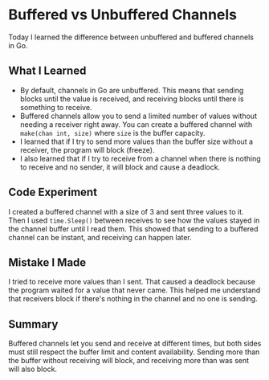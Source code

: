 #  Buffered vs Unbuffered Channels

Today I learned the difference between unbuffered and buffered channels in Go.

## What I Learned

- By default, channels in Go are unbuffered. This means that sending blocks until the value is received, and receiving blocks until there is something to receive.
- Buffered channels allow you to send a limited number of values without needing a receiver right away. You can create a buffered channel with `make(chan int, size)` where `size` is the buffer capacity.
- I learned that if I try to send more values than the buffer size without a receiver, the program will block (freeze).
- I also learned that if I try to receive from a channel when there is nothing to receive and no sender, it will block and cause a deadlock.

## Code Experiment

I created a buffered channel with a size of 3 and sent three values to it. Then I used `time.Sleep()` between receives to see how the values stayed in the channel buffer until I read them. This showed that sending to a buffered channel can be instant, and receiving can happen later.

## Mistake I Made

I tried to receive more values than I sent. That caused a deadlock because the program waited for a value that never came. This helped me understand that receivers block if there's nothing in the channel and no one is sending.

## Summary

Buffered channels let you send and receive at different times, but both sides must still respect the buffer limit and content availability. Sending more than the buffer without receiving will block, and receiving more than was sent will also block.
